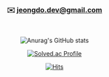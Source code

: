 
<div align='center'>
  
### ✉️ jeongdo.dev@gmail.com  
<br/>


![Anurag's GitHub stats](https://github-readme-stats.vercel.app/api?username=jeongdopark&show_icons=true&theme=radical)

[![Solved.ac Profile](http://mazassumnida.wtf/api/v2/generate_badge?boj=chumjio1o)](https://solved.ac/chumjio1o/)

[![Hits](https://hits.seeyoufarm.com/api/count/incr/badge.svg?url=https%3A%2F%2Fgithub.com%2Fjeongdopark&count_bg=%2379C83D&title_bg=%23555555&icon=&icon_color=%23E7E7E7&title=hits&edge_flat=false)](https://hits.seeyoufarm.com)
</div>
